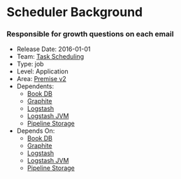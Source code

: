 # Scheduler Background
### Responsible for growth questions on each email
* Release Date: 2016-01-01
* Team: [Task Scheduling](../teams/scheduling.md)
* Type: job
* Level: Application
* Area: [Premise v2](../areas/v2.png)
* Dependents:
  * [Book DB](book.md)
  * [Graphite](graphite.md)
  * [Logstash](logstash.md)
  * [Logstash JVM](logstash-jvm.md)
  * [Pipeline Storage](pipeline-storage.md)
* Depends On:
  * [Book DB](book.md)
  * [Graphite](graphite.md)
  * [Logstash](logstash.md)
  * [Logstash JVM](logstash-jvm.md)
  * [Pipeline Storage](pipeline-storage.md)
